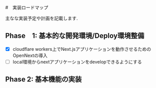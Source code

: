 #　実装ロードマップ

主なな実装予定や計画を記載します.

## Phase　1: 基本的な開発環境/Deploy環境整備

- [x] cloudflare workers上でNext.jsアプリケーションを動作させるためのOpenNextの導入
- [ ] local環境からnextアプリケーションをdevelopできるようにする 

## Phase 2: 基本機能の実装